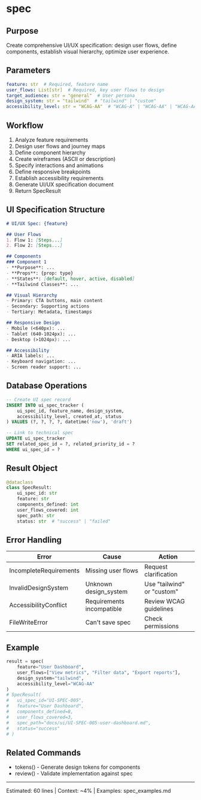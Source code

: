 # spec

## Purpose
Create comprehensive UI/UX specification: design user flows, define components, establish visual hierarchy, optimize user experience.

## Parameters
```yaml
feature: str  # Required, feature name
user_flows: List[str]  # Required, key user flows to design
target_audience: str = "general"  # User persona
design_system: str = "tailwind"  # "tailwind" | "custom"
accessibility_level: str = "WCAG-AA"  # "WCAG-A" | "WCAG-AA" | "WCAG-AAA"
```

## Workflow
1. Analyze feature requirements
2. Design user flows and journey maps
3. Define component hierarchy
4. Create wireframes (ASCII or description)
5. Specify interactions and animations
6. Define responsive breakpoints
7. Establish accessibility requirements
8. Generate UI/UX specification document
9. Return SpecResult

## UI Specification Structure
```markdown
# UI/UX Spec: {feature}

## User Flows
1. Flow 1: [Steps...]
2. Flow 2: [Steps...]

## Components
### Component 1
- **Purpose**: ...
- **Props**: {prop: type}
- **States**: [default, hover, active, disabled]
- **Tailwind Classes**: ...

## Visual Hierarchy
- Primary: CTA buttons, main content
- Secondary: Supporting actions
- Tertiary: Metadata, timestamps

## Responsive Design
- Mobile (<640px): ...
- Tablet (640-1024px): ...
- Desktop (>1024px): ...

## Accessibility
- ARIA labels: ...
- Keyboard navigation: ...
- Screen reader support: ...
```

## Database Operations
```sql
-- Create UI spec record
INSERT INTO ui_spec_tracker (
    ui_spec_id, feature_name, design_system,
    accessibility_level, created_at, status
) VALUES (?, ?, ?, ?, datetime('now'), 'draft')

-- Link to technical spec
UPDATE ui_spec_tracker
SET related_spec_id = ?, related_priority_id = ?
WHERE ui_spec_id = ?
```

## Result Object
```python
@dataclass
class SpecResult:
    ui_spec_id: str
    feature: str
    components_defined: int
    user_flows_covered: int
    spec_path: str
    status: str  # "success" | "failed"
```

## Error Handling
| Error | Cause | Action |
|-------|-------|--------|
| IncompleteRequirements | Missing user flows | Request clarification |
| InvalidDesignSystem | Unknown design_system | Use "tailwind" or "custom" |
| AccessibilityConflict | Requirements incompatible | Review WCAG guidelines |
| FileWriteError | Can't save spec | Check permissions |

## Example
```python
result = spec(
    feature="User Dashboard",
    user_flows=["View metrics", "Filter data", "Export reports"],
    design_system="tailwind",
    accessibility_level="WCAG-AA"
)
# SpecResult(
#   ui_spec_id="UI-SPEC-005",
#   feature="User Dashboard",
#   components_defined=8,
#   user_flows_covered=3,
#   spec_path="docs/ui/UI-SPEC-005-user-dashboard.md",
#   status="success"
# )
```

## Related Commands
- tokens() - Generate design tokens for components
- review() - Validate implementation against spec

---
Estimated: 60 lines | Context: ~4% | Examples: spec_examples.md
